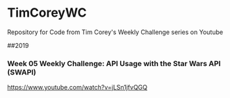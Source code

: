 # TimCoreyWC
Repository for Code from Tim Corey's Weekly Challenge series on Youtube

##2019 

### Week 05 Weekly Challenge: API Usage with the Star Wars API (SWAPI)
https://www.youtube.com/watch?v=jLSn1jfvQGQ
